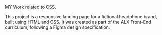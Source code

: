 MY Work related to CSS. 


This project is a responsive landing page for a fictional headphone brand, built using HTML and CSS. It was created as part of the ALX Front-End curriculum, following a Figma design specification. 
